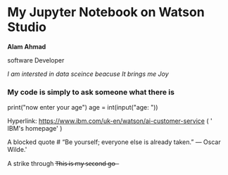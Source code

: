 # My Jupyter Notebook on Watson Studio

**Alam Ahmad**

software Developer

*I am intersted in data sceince beacuse It brings me Joy*

### My code is simply to ask someone what there is ###

print("now enter your age")
age = int(input("age: "))

Hyperlink: https://www.ibm.com/uk-en/watson/ai-customer-service ( ' IBM's homepage' )

A blocked quote # “Be yourself; everyone else is already taken.” ― Oscar Wilde.'

A strike through T̶h̶i̶s̶ ̶i̶s̶ ̶m̶y̶ ̶s̶e̶c̶o̶n̶d̶ ̶g̶o̶ ̶

